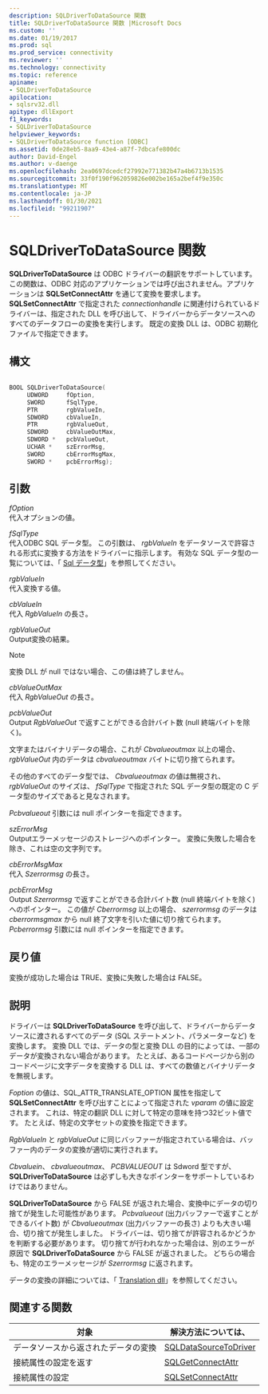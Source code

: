 ```yaml
---
description: SQLDriverToDataSource 関数
title: SQLDriverToDataSource 関数 |Microsoft Docs
ms.custom: ''
ms.date: 01/19/2017
ms.prod: sql
ms.prod_service: connectivity
ms.reviewer: ''
ms.technology: connectivity
ms.topic: reference
apiname:
- SQLDriverToDataSource
apilocation:
- sqlsrv32.dll
apitype: dllExport
f1_keywords:
- SQLDriverToDataSource
helpviewer_keywords:
- SQLDriverToDataSource function [ODBC]
ms.assetid: 0de28eb5-8aa9-43e4-a87f-7dbcafe800dc
author: David-Engel
ms.author: v-daenge
ms.openlocfilehash: 2ea0697dcedcf27992e771382b47a4b6713b1535
ms.sourcegitcommit: 33f0f190f962059826e002be165a2bef4f9e350c
ms.translationtype: MT
ms.contentlocale: ja-JP
ms.lasthandoff: 01/30/2021
ms.locfileid: "99211907"
---
```

# <a name="sqldrivertodatasource-function"></a>SQLDriverToDataSource 関数
**SQLDriverToDataSource** は ODBC ドライバーの翻訳をサポートしています。 この関数は、ODBC 対応のアプリケーションでは呼び出されません。アプリケーションは **SQLSetConnectAttr** を通じて変換を要求します。 **SQLSetConnectAttr** で指定された *connectionhandle* に関連付けられているドライバーは、指定された DLL を呼び出して、ドライバーからデータソースへのすべてのデータフローの変換を実行します。 既定の変換 DLL は、ODBC 初期化ファイルで指定できます。  
  
## <a name="syntax"></a>構文  
  
```cpp  
  
BOOL SQLDriverToDataSource(  
     UDWORD     fOption,  
     SWORD      fSqlType,  
     PTR        rgbValueIn,  
     SDWORD     cbValueIn,  
     PTR        rgbValueOut,  
     SDWORD     cbValueOutMax,  
     SDWORD *   pcbValueOut,  
     UCHAR *    szErrorMsg,  
     SWORD      cbErrorMsgMax,  
     SWORD *    pcbErrorMsg);  
```  
  
## <a name="arguments"></a>引数  
 *fOption*  
 代入オプションの値。  
  
 *fSqlType*  
 代入ODBC SQL データ型。 この引数は、 *rgbValueIn* をデータソースで許容される形式に変換する方法をドライバーに指示します。 有効な SQL データ型の一覧については、「 [Sql データ型](../../../odbc/reference/appendixes/sql-data-types.md)」を参照してください。  
  
 *rgbValueIn*  
 代入変換する値。  
  
 *cbValueIn*  
 代入 *RgbValueIn* の長さ。  
  
 *rgbValueOut*  
 Output変換の結果。  
  
> [!NOTE]  
>  変換 DLL が null ではない場合、この値は終了しません。  
  
 *cbValueOutMax*  
 代入 *RgbValueOut* の長さ。  
  
 *pcbValueOut*  
 Output *RgbValueOut* で返すことができる合計バイト数 (null 終端バイトを除く)。  
  
 文字またはバイナリデータの場合、これが *Cbvalueoutmax* 以上の場合、 *rgbValueOut* 内のデータは *cbvalueoutmax* バイトに切り捨てられます。  
  
 その他のすべてのデータ型では、 *Cbvalueoutmax* の値は無視され、 *rgbValueOut* のサイズは、 *fSqlType* で指定された SQL データ型の既定の C データ型のサイズであると見なされます。  
  
 *Pcbvalueout* 引数には null ポインターを指定できます。  
  
 *szErrorMsg*  
 Outputエラーメッセージのストレージへのポインター。 変換に失敗した場合を除き、これは空の文字列です。  
  
 *cbErrorMsgMax*  
 代入 *Szerrormsg* の長さ。  
  
 *pcbErrorMsg*  
 Output *Szerrormsg* で返すことができる合計バイト数 (null 終端バイトを除く) へのポインター。 この値が *Cberrormsg* 以上の場合、 *szerrormsg* のデータは *cberrormsgmax* から null 終了文字を引いた値に切り捨てられます。 *Pcberrormsg* 引数には null ポインターを指定できます。  
  
## <a name="returns"></a>戻り値  
 変換が成功した場合は TRUE、変換に失敗した場合は FALSE。  
  
## <a name="comments"></a>説明  
 ドライバーは **SQLDriverToDataSource** を呼び出して、ドライバーからデータソースに渡されるすべてのデータ (SQL ステートメント、パラメーターなど) を変換します。 変換 DLL では、データの型と変換 DLL の目的によっては、一部のデータが変換されない場合があります。 たとえば、あるコードページから別のコードページに文字データを変換する DLL は、すべての数値とバイナリデータを無視します。  
  
 *Foption* の値は、SQL_ATTR_TRANSLATE_OPTION 属性を指定して **SQLSetConnectAttr** を呼び出すことによって指定された *vparam* の値に設定されます。 これは、特定の翻訳 DLL に対して特定の意味を持つ32ビット値です。 たとえば、特定の文字セットの変換を指定できます。  
  
 *RgbValueIn* と *rgbValueOut* に同じバッファーが指定されている場合は、バッファー内のデータの変換が適切に実行されます。  
  
 *Cbvaluein*、 *cbvalueoutmax*、 *PCBVALUEOUT* は Sdword 型ですが、 **SQLDriverToDataSource** は必ずしも大きなポインターをサポートしているわけではありません。  
  
 **SQLDriverToDataSource** から FALSE が返された場合、変換中にデータの切り捨てが発生した可能性があります。 *Pcbvalueout* (出力バッファーで返すことができるバイト数) が *Cbvalueoutmax* (出力バッファーの長さ) よりも大きい場合、切り捨てが発生しました。 ドライバーは、切り捨てが許容されるかどうかを判断する必要があります。 切り捨てが行われなかった場合は、別のエラーが原因で **SQLDriverToDataSource** から FALSE が返されました。 どちらの場合も、特定のエラーメッセージが *Szerrormsg* に返されます。  
  
 データの変換の詳細については、「 [Translation dll](../../../odbc/reference/develop-app/translation-dlls.md)」を参照してください。  
  
## <a name="related-functions"></a>関連する関数  
  
|対象|解決方法については、|  
|---------------------------|---------|  
|データソースから返されたデータの変換|[SQLDataSourceToDriver](../../../odbc/reference/syntax/sqldatasourcetodriver-function.md)|  
|接続属性の設定を返す|[SQLGetConnectAttr](../../../odbc/reference/syntax/sqlgetconnectattr-function.md)|  
|接続属性の設定|[SQLSetConnectAttr](../../../odbc/reference/syntax/sqlsetconnectattr-function.md)|
